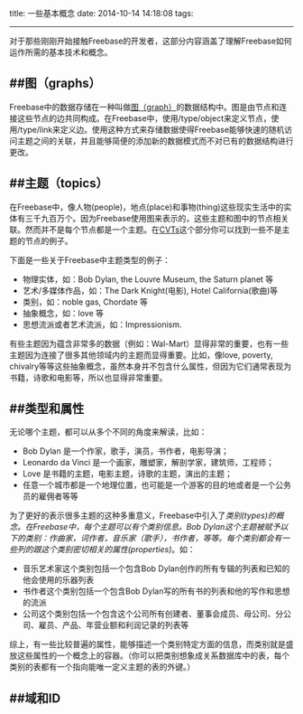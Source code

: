 title: 一些基本概念
date: 2014-10-14 14:18:08
tags:

---

对于那些刚刚开始接触Freebase的开发者，这部分内容涵盖了理解Freebase如何运作所需的基本技术和概念。

##<span id="graphs">图（graphs）</span>
------
Freebase中的数据存储在一种叫做[图（graph）](http://en.wikipedia.org/w/index.php?title=Graph_\(abstract_data_type\))的数据结构中。图是由节点和连接这些节点的边共同构成。在Freebase中，使用/type/object来定义节点，使用/type/link来定义边。使用这种方式来存储数据使得Freebase能够快速的随机访问主题之间的关联，并且能够简便的添加新的数据模式而不对已有的数据结构进行更改。

##<span id="topics">主题（topics）</span>
------

在Freebase中，像人物(people)，地点(place)和事物(thing)这些现实生活中的实体有三千九百万个。因为Freebase使用图来表示的，这些主题和图中的节点相关联。然而并不是每个节点都是一个主题。在[CVTs](#cvts)这个部分你可以找到一些不是主题的节点的例子。

下面是一些关于Freebase中主题类型的例子：

- 物理实体，如：Bob Dylan, the Louvre Museum, the Saturn planet 等
- 艺术/多媒体作品，如：The Dark Knight(电影), Hotel California(歌曲)等
- 类别，如：noble gas, Chordate 等
- 抽象概念，如：love 等
- 思想流派或者艺术流派，如：Impressionism.

有些主题因为蕴含非常多的数据（例如：Wal-Mart）显得非常的重要，也有一些主题因为连接了很多其他领域内的主题而显得重要。比如，像love, poverty, chivalry等等这些抽象概念，虽然本身并不包含什么属性，但因为它们通常表现为书籍，诗歌和电影等，所以也显得非常重要。

##<span id="types-properties">类型和属性</span>
------

无论哪个主题，都可以从多个不同的角度来解读，比如：

- Bob Dylan 是一个作家，歌手，演员，书作者，电影导演；
- Leonardo da Vinci 是一个画家，雕塑家，解剖学家，建筑师，工程师；
- Love 是书籍的主题，电影主题，诗歌的主题，演出的主题；
- 任意一个城市都是一个地理位置，也可能是一个游客的目的地或者是一个公务员的雇佣者等等

为了更好的表示很多主题的这种多重意义，Freebase中引入了*类别(types)*的概念。在Freebase中，每个主题可以有个类别信息。Bob Dylan这个主题被赋予以下的类别：作曲家，词作者，音乐家（歌手），书作者，等等。每个类别都会有一些列的跟这个类别密切相关的*属性(properties)*。如：

- 音乐艺术家这个类别包括一个包含Bob Dylan创作的所有专辑的列表和已知的他会使用的乐器列表
- 书作者这个类别包括一个包含Bob Dylan写的所有书的列表和他的写作和思想的流派
- 公司这个类别包括一个包含这个公司所有创建者、董事会成员、母公司、分公司、雇员、产品、年营业额和利润记录的列表等

综上，有一些比较普遍的属性，能够描述一个类别特定方面的信息，而类别就是盛放这些属性的一个概念上的容器。（你可以把类别想象成关系数据库中的表，每个类别的表都有一个指向能唯一定义主题的表的外键。）

##<span id="domains-ids">域和ID</span>
------










